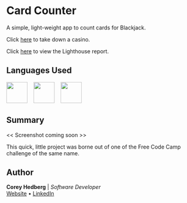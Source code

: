 # Card Counter

A simple, light-weight app to count cards for Blackjack.

Click [here](https://coreyhedberg.github.io/card_counter/) to take down a casino.

Click [here](https://googlechrome.github.io/lighthouse/viewer/?psiurl=https%3A%2F%2Fcoreyhedberg.github.io%2Fcard_counter%2F&strategy=mobile&category=performance&category=accessibility&category=best-practices&category=seo&category=pwa&utm_source=lh-chrome-ext) to view the Lighthouse report.

## Languages Used

<image src="readme_files/html.svg" width="55">&nbsp; &nbsp; <image src="readme_files/css.svg" width="55">&nbsp; &nbsp; <image src="readme_files/js.svg" width="55">

## Summary

<< Screenshot coming soon >>

This quick, little project was borne out of one of the Free Code Camp challenge of the same name.

## Author

**Corey Hedberg** | _Software Developer_ <br>
[Website](https://coreyhedberg.dev) &bull; [LinkedIn](https://www.linkedin.com/in/coreyhedberg/)
